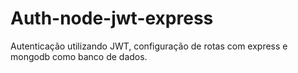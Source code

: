 # Auth-node-jwt-express
Autenticação utilizando JWT, configuração de rotas com express e mongodb como banco de dados.
